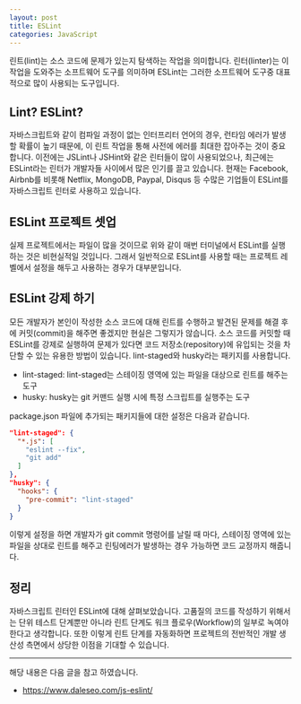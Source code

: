 ```yaml
---
layout: post
title: ESLint
categories: JavaScript
---
```


린트(lint)는 소스 코드에 문제가 있는지 탐색하는 작업을 의미합니다. 린터(linter)는 이 작업을 도와주는 소프트웨어 도구를 의미하며 ESLint는 그러한 소프트웨어 도구중 대표적으로 많이 사용되는 도구입니다.


## Lint? ESLint?
자바스크립트와 같이 컴파일 과정이 없는 인터프리터 언어의 경우, 런타임 에러가 발생할 확률이 높기 때문에, 이 린트 작업을 통해 사전에 에러를 최대한 잡아주는 것이 중요합니다. 이전에는 JSLint나 JSHint와 같은 린터들이 많이 사용되었으나, 최근에는 ESLint라는 린터가 개발자들 사이에서 많은 인기를 끌고 있습니다. 현재는 Facebook, Airbnb를 비롯해 Netflix, MongoDB, Paypal, Disqus 등 수많은 기업들이 ESLint를 자바스크립트 린터로 사용하고 있습니다.

## ESLint 프로젝트 셋업
실제 프로젝트에서는 파일이 많을 것이므로 위와 같이 매번 터미널에서 ESLint를 실행하는 것은 비현실적일 것입니다. 그래서 일반적으로 ESLint를 사용할 때는 프로젝트 레벨에서 설정을 해두고 사용하는 경우가 대부분입니다.

## ESLint 강제 하기
모든 개발자가 본인이 작성한 소스 코드에 대해 린트를 수행하고 발견된 문제를 해결 후에 커밋(commit)을 해주면 좋겠지만 현실은 그렇지가 않습니다. 소스 코드를 커밋할 때 ESLint를 강제로 실행하여 문제가 있다면 코드 저장소(repository)에 유입되는 것을 차단할 수 있는 유용한 방법이 있습니다. lint-staged와 husky라는 패키지를 사용합니다.

- lint-staged: lint-staged는 스테이징 영역에 있는 파일을 대상으로 린트를 해주는 도구
- husky: husky는 git 커맨드 실행 시에 특정 스크립트를 실행주는 도구

package.json 파일에 추가되는 패키지들에 대한 설정은 다음과 같습니다. 

```json
"lint-staged": {
  "*.js": [
    "eslint --fix",
    "git add"
  ]
},
"husky": {
  "hooks": {
    "pre-commit": "lint-staged"
  }
}
```
이렇게 설정을 하면 개발자가 git commit 명령어를 날릴 때 마다, 스테이징 영역에 있는 파일을 상대로 린트를 해주고 린팅에러가 발생하는 경우 가능하면 코드 교정까지 해줍니다.


## 정리
자바스크립트 린터인 ESLint에 대해 살펴보았습니다. 고품질의 코드를 작성하기 위해서는 단위 테스트 단계뿐만 아니라 린트 단계도 워크 플로우(Workflow)의 일부로 녹여야 한다고 생각합니다. 또한 이렇게 린트 단계를 자동화하면 프로젝트의 전반적인 개발 생산성 측면에서 상당한 이점을 기대할 수 있습니다.


----
해당 내용은 다음 글을 참고 하였습니다.
- https://www.daleseo.com/js-eslint/